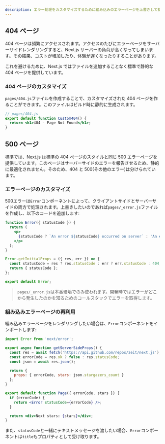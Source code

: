 ```yaml
---
description: エラー処理をカスタマイズするために組み込みのエラーページを上書きして拡張しましょう。
---
```


## 404 ページ

404 ページは頻繁にアクセスされます。アクセスのたびにエラーページをサーバーサイドレンダリングすると、Next.js サーバーの負荷が高くなってしまいます。その結果、コストが増加したり、体験が遅くなったりすることがあります。

これを避けるために、Next.js ではファイルを追加することなく標準で静的な 404 ページを提供しています。

### 404 ページのカスタマイズ

`pages/404.js`ファイルを作成することで、カスタマイズされた 404 ページを作ることができます。このファイルはビルド時に静的に生成されます。

```jsx
// pages/404.js
export default function Custom404() {
  return <h1>404 - Page Not Found</h1>;
}
```

## 500 ページ

標準では、Next.js は標準の 404 ページのスタイルと同じ 500 エラーページを提供しています。このページはサーバーサイドのエラーを報告させるため、静的に最適化されません。そのため、404 と 500(その他のエラー)は分けられています。

### エラーページのカスタマイズ

500エラーは`Error`コンポーネントによって、クライアントサイドとサーバーサイドの両方で処理されます。上書きしたいのであれば`pages/_error.js`ファイルを作成し、以下のコードを追加します:

```jsx
function Error({ statusCode }) {
  return (
    <p>
      {statusCode ? `An error ${statusCode} occurred on server` : 'An error occurred on client'}
    </p>
  );
}

Error.getInitialProps = ({ res, err }) => {
  const statusCode = res ? res.statusCode : err ? err.statusCode : 404;
  return { statusCode };
};

export default Error;
```

> `pages/_error.js`は本番環境でのみ使われます。開発時ではエラーがどこから発生したのかを知るためのコールスタックでエラーを取得します。

### 組み込みエラーページの再利用

組み込みエラーページをレンダリングしたい場合は、`Error`コンポーネントをインポートします:

```jsx
import Error from 'next/error';

export async function getServerSideProps() {
  const res = await fetch('https://api.github.com/repos/zeit/next.js');
  const errorCode = res.ok ? false : res.statusCode;
  const json = await res.json();

  return {
    props: { errorCode, stars: json.stargazers_count }
  };
}

export default function Page({ errorCode, stars }) {
  if (errorCode) {
    return <Error statusCode={errorCode} />;
  }

  return <div>Next stars: {stars}</div>;
}
```

また、`statusCode`と一緒にテキストメッセージを渡したい場合、`Error`コンポーネントは`title`もプロパティとして受け取ります。
